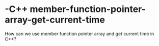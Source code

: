 # -C++ member-function-pointer-array-get-current-time
How can we use member function pointer array and get current time in C++?
